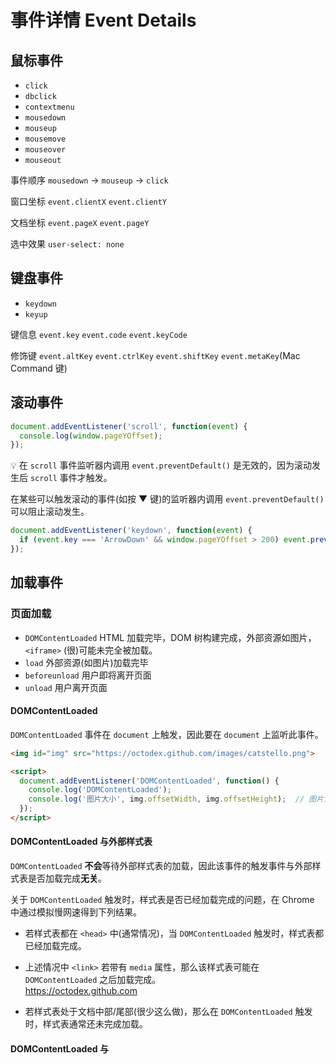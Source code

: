 # 事件详情 Event Details

## 鼠标事件
* `click`
* `dbclick`
* `contextmenu`
* `mousedown`
* `mouseup`
* `mousemove`
* `mouseover`
* `mouseout`

事件顺序 `mousedown` → `mouseup` → `click`

窗口坐标 `event.clientX` `event.clientY`

文档坐标 `event.pageX` `event.pageY`

选中效果 `user-select: none`

## 键盘事件
* `keydown`
* `keyup`

键信息 `event.key` `event.code` `event.keyCode`

修饰键 `event.altKey` `event.ctrlKey` `event.shiftKey` `event.metaKey`(Mac Command 键)

## 滚动事件
```javascript
document.addEventListener('scroll', function(event) {
  console.log(window.pageYOffset);
});
```
💡 在 `scroll` 事件监听器内调用 `event.preventDefault()` 是无效的，因为滚动发生后 `scroll` 事件才触发。

在某些可以触发滚动的事件(如按 ▼ 键)的监听器内调用 `event.preventDefault()` 可以阻止滚动发生。
```javascript
document.addEventListener('keydown', function(event) {
  if (event.key === 'ArrowDown' && window.pageYOffset > 200) event.preventDefault();
});
```

## 加载事件
### 页面加载
* `DOMContentLoaded` HTML 加载完毕，DOM 树构建完成，外部资源如图片，`<iframe>` (很)可能未完全被加载。
* `load` 外部资源(如图片)加载完毕
* `beforeunload` 用户即将离开页面
* `unload` 用户离开页面

#### DOMContentLoaded
`DOMContentLoaded` 事件在 `document` 上触发，因此要在 `document` 上监听此事件。
```html
<img id="img" src="https://octodex.github.com/images/catstello.png">

<script>
  document.addEventListener('DOMContentLoaded', function() {
    console.log('DOMContentLoaded');
    console.log('图片大小', img.offsetWidth, img.offsetHeight);  // 图片大小 0 0 (图片没被缓存的情况下)
  });
</script>
```
#### DOMContentLoaded 与外部样式表
`DOMContentLoaded` **不会**等待外部样式表的加载，因此该事件的触发事件与外部样式表是否加载完成**无关**。

关于 `DOMContentLoaded` 触发时，样式表是否已经加载完成的问题，在 Chrome 中通过模拟慢网速得到下列结果。

* 若样式表都在 `<head>` 中(通常情况)，当 `DOMContentLoaded` 触发时，样式表都已经加载完成。

* 上述情况中 `<link>` 若带有 `media` 属性，那么该样式表可能在 `DOMContentLoaded` 之后加载完成。   
  https://octodex.github.com
  
* 若样式表处于文档中部/尾部(很少这么做)，那么在 `DOMContentLoaded` 触发时，样式表通常还未完成加载。

#### DOMContentLoaded 与 <script>
`<script>` 会阻塞**后续文档**的解析，因此 `DOMContentLoaded` 会等待 `<script>` 加载完成。

带有 `async` 或 `defer` 属性的外部脚本**不会**阻塞文档的解析。

带有 `async` 属性的外部脚本一旦下载完成便执行，与 `DOMContentLoaded` 无关。`async` 适用于完全独立的脚本。

带有 `defer` 属性的外部脚本按照文档中的出现顺序，在文档加载和解析完成后，`DOMContentLoaded` 触发之前执行。

#### window.onload
`window` 上的 `load` 事件在文档和外部资源都加载完成后触发。
```html
<img id="img" src="https://octodex.github.com/images/catstello.png">

<script>
  window.onload = function() {
    console.log('图片大小', img.offsetWidth, img.offsetHeight);  // 图片大小 896 896
  };
</script>
```
#### window.onunload

#### window.onbeforeunload
若用户即将离开页面或关闭窗口，可以通过 `beforeunload` 弹出提示窗口。
```javascript
window.addEventListener('beforeunload', function (e) {
  var message = "页面包含未保存的改动，确定要离开？";   // 自定义提示语句已经无效，只需返回非空字符串

  e.returnValue = message;     // Gecko, Trident, Chrome 34+
  return message;              // Gecko, WebKit, Chrome <34
});
```

## 参考链接
* https://javascript.info/onscroll
* https://javascript.info/mouse-events-basics
* https://javascript.info/mouse-drag-and-drop
* https://javascript.info/onload-ondomcontentloaded
* https://developer.mozilla.org/en-US/docs/Web/HTML/Element/script
* https://developer.mozilla.org/en-US/docs/Web/Events/beforeunload
* http://www.growingwiththeweb.com/2014/02/async-vs-defer-attributes.html
* https://javascript.info/mousemove-mouseover-mouseout-mouseenter-mouseleave
